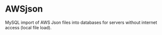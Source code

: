 # AWSjson
MySQL import of AWS Json files into databases for servers without internet access (local file load).
